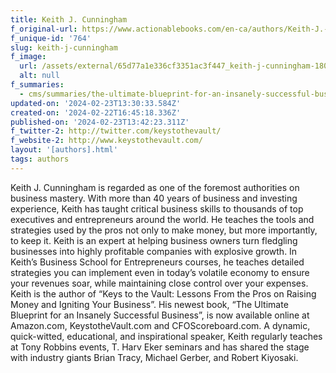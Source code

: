 ```yaml
---
title: Keith J. Cunningham
f_original-url: https://www.actionablebooks.com/en-ca/authors/Keith-J.-Cunningham/
f_unique-id: '764'
slug: keith-j-cunningham
f_image:
  url: /assets/external/65d77a1e336cf3351ac3f447_keith-j-cunningham-180x220.jpeg
  alt: null
f_summaries:
  - cms/summaries/the-ultimate-blueprint-for-an-insanely-successful-business.md
updated-on: '2024-02-23T13:30:33.584Z'
created-on: '2024-02-22T16:45:18.336Z'
published-on: '2024-02-23T13:42:23.311Z'
f_twitter-2: http://twitter.com/keystothevault/
f_website-2: http://www.keystothevault.com/
layout: '[authors].html'
tags: authors
---
```


Keith J. Cunningham is regarded as one of the foremost authorities on business mastery. With more than 40 years of business and investing experience, Keith has taught critical business skills to thousands of top executives and entrepreneurs around the world. He teaches the tools and strategies used by the pros not only to make money, but more importantly, to keep it. Keith is an expert at helping business owners turn fledgling businesses into highly profitable companies with explosive growth. In Keith’s Business School for Entrepreneurs courses, he teaches detailed strategies you can implement even in today’s volatile economy to ensure your revenues soar, while maintaining close control over your expenses. Keith is the author of “Keys to the Vault: Lessons From the Pros on Raising Money and Igniting Your Business”. His newest book, “The Ultimate Blueprint for an Insanely Successful Business”, is now available online at Amazon.com, KeystotheVault.com and CFOScoreboard.com. A dynamic, quick-witted, educational, and inspirational speaker, Keith regularly teaches at Tony Robbins events, T. Harv Eker seminars and has shared the stage with industry giants Brian Tracy, Michael Gerber, and Robert Kiyosaki.
